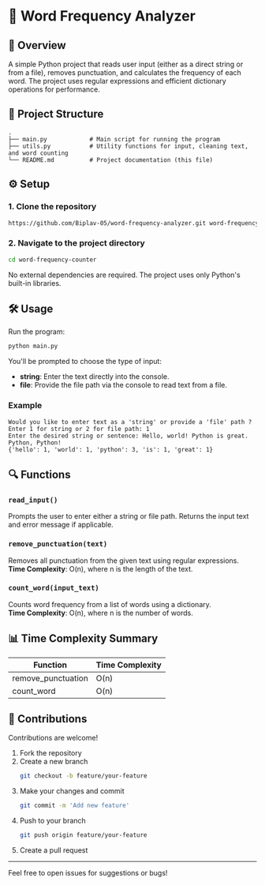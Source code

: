 
# 🧠 Word Frequency Analyzer

## 📜 Overview

A simple Python project that reads user input (either as a direct string or from a file), removes punctuation, and calculates the frequency of each word. The project uses regular expressions and efficient dictionary operations for performance.

## 📂 Project Structure

```
.
├── main.py            # Main script for running the program
├── utils.py           # Utility functions for input, cleaning text, and word counting
└── README.md          # Project documentation (this file)
```

## ⚙️ Setup

### 1. Clone the repository

```bash
https://github.com/Biplav-05/word-frequency-analyzer.git word-frequency-counter
```

### 2. Navigate to the project directory

```bash
cd word-frequency-counter
```

No external dependencies are required. The project uses only Python's built-in libraries.

## 🛠️ Usage

Run the program:

```bash
python main.py
```

You'll be prompted to choose the type of input:

- **string**: Enter the text directly into the console.
- **file**: Provide the file path via the console to read text from a file.

### Example

```
Would you like to enter text as a 'string' or provide a 'file' path ?
Enter 1 for string or 2 for file path: 1 
Enter the desired string or sentence: Hello, world! Python is great. Python, Python!
{'hello': 1, 'world': 1, 'python': 3, 'is': 1, 'great': 1}
```

## 🔍 Functions

### `read_input()`
Prompts the user to enter either a string or file path. Returns the input text and error message if applicable.

### `remove_punctuation(text)`
Removes all punctuation from the given text using regular expressions.  
**Time Complexity**: O(n), where n is the length of the text.

### `count_word(input_text)`
Counts word frequency from a list of words using a dictionary.  
**Time Complexity**: O(n), where n is the number of words.

## 📊 Time Complexity Summary

| Function           | Time Complexity |
|--------------------|-----------------|
| remove_punctuation | O(n)            |
| count_word         | O(n)            |

## 🤝 Contributions

Contributions are welcome!

1. Fork the repository
2. Create a new branch  
   ```bash
   git checkout -b feature/your-feature
   ```
3. Make your changes and commit  
   ```bash
   git commit -m 'Add new feature'
   ```
4. Push to your branch  
   ```bash
   git push origin feature/your-feature
   ```
5. Create a pull request

---

Feel free to open issues for suggestions or bugs!
